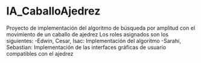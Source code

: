 # IA_CaballoAjedrez
Proyecto de implementación del algoritmo de búsqueda por amplitud con el movimiento de un caballo de ajedrez
Los roles asignados son los siguientes: 
-Edwin, Cesar, Isac: Implementación del algoritmo
-Sarahí, Sebastian: Implementación de las interfaces gráficas de usuario compatibles con el ajedrez
